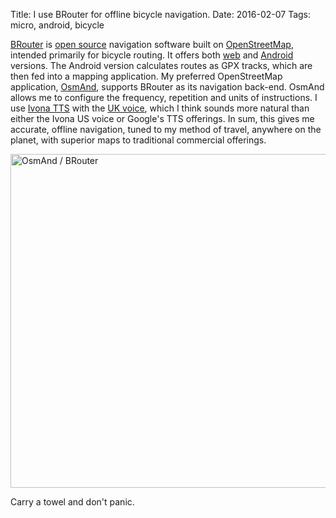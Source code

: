 Title: I use BRouter for offline bicycle navigation.
Date: 2016-02-07
Tags: micro, android, bicycle

[BRouter](http://brouter.de/brouter/) is [open source](https://github.com/abrensch/brouter) navigation software built on [OpenStreetMap](http://www.openstreetmap.org/), intended primarily for bicycle routing. It offers both [web](http://brouter.de/brouter-web/) and [Android](https://play.google.com/store/apps/details?id=btools.routingapp) versions. The Android version calculates routes as GPX tracks, which are then fed into a mapping application. My preferred OpenStreetMap application, [OsmAnd](http://osmand.net/), supports BRouter as its navigation back-end. OsmAnd allows me to configure the frequency, repetition and units of instructions. I use [Ivona TTS](https://play.google.com/store/apps/details?id=com.ivona.tts) with the [UK voice](https://play.google.com/store/apps/details?id=com.ivona.tts.voicebeta.eng.gbr.amy), which I think sounds more natural than either the Ivona US voice or Google's TTS offerings. In sum, this gives me accurate, offline navigation, tuned to my method of travel, anywhere on the planet, with superior maps to traditional commercial offerings.

<a data-flickr-embed="true"  href="https://www.flickr.com/photos/pigmonkey/24857347606/in/dateposted/" title="OsmAnd / BRouter"><img src="https://farm2.staticflickr.com/1607/24857347606_564b29bd05_c.jpg" width="800" height="534" alt="OsmAnd / BRouter"></a>

Carry a towel and don't panic.
